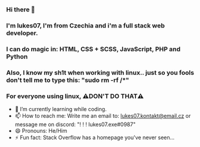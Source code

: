 ### Hi there 👋
### I'm lukes07, I'm from Czechia and i'm a full stack web developer.
### I can do magic in: HTML, CSS + SCSS, JavaScript, PHP and Python
### Also, I know my sh1t when working with linux.. just so you fools don't tell me to type this: "sudo rm -rf /*"
### For everyone using linux, ⚠️DON'T DO THAT⚠️

- 🌱 I’m currently learning while coding.
- 📫 How to reach me: Write me an email to: lukes07.kontakt@email.cz or message me on discord: "! ! ! lukes07.exe#0987"
- 😄 Pronouns: He/Him
- ⚡ Fun fact: Stack Overflow has a homepage you've never seen...
